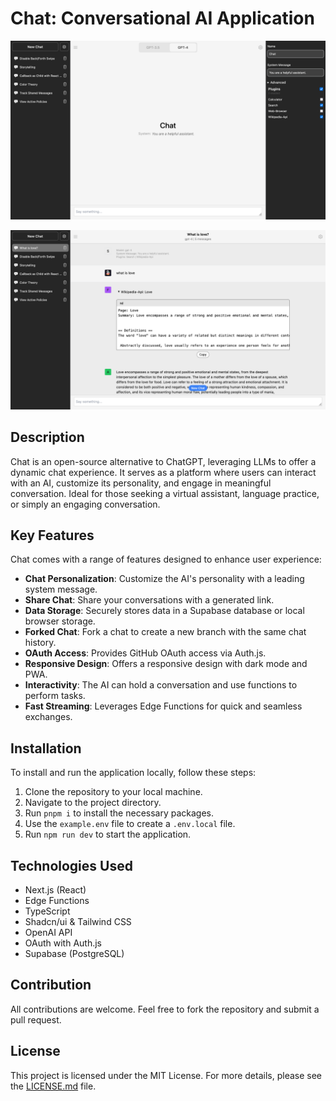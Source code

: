 # Chat: Conversational AI Application

![Default Page](./screenshots/screenshot-0.png)

![Chat Page](./screenshots/screenshot-1.png)

## Description

Chat is an open-source alternative to ChatGPT, leveraging LLMs to offer a dynamic chat experience. It serves as a platform where users can interact with an AI, customize its personality, and engage in meaningful conversation. Ideal for those seeking a virtual assistant, language practice, or simply an engaging conversation.

## Key Features

Chat comes with a range of features designed to enhance user experience:

-   **Chat Personalization**: Customize the AI's personality with a leading system message.
-   **Share Chat**: Share your conversations with a generated link.
-   **Data Storage**: Securely stores data in a Supabase database or local browser storage.
-   **Forked Chat**: Fork a chat to create a new branch with the same chat history.
-   **OAuth Access**: Provides GitHub OAuth access via Auth.js.
-   **Responsive Design**: Offers a responsive design with dark mode and PWA.
-   **Interactivity**: The AI can hold a conversation and use functions to perform tasks.
-   **Fast Streaming**: Leverages Edge Functions for quick and seamless exchanges.

## Installation

To install and run the application locally, follow these steps:

1. Clone the repository to your local machine.
2. Navigate to the project directory.
3. Run `pnpm i` to install the necessary packages.
4. Use the `example.env` file to create a `.env.local` file.
5. Run `npm run dev` to start the application.

## Technologies Used

-   Next.js (React)
-   Edge Functions
-   TypeScript
-   Shadcn/ui & Tailwind CSS
-   OpenAI API
-   OAuth with Auth.js
-   Supabase (PostgreSQL)

## Contribution

All contributions are welcome. Feel free to fork the repository and submit a pull request.

## License

This project is licensed under the MIT License. For more details, please see the [LICENSE.md](LICENSE.md) file.
